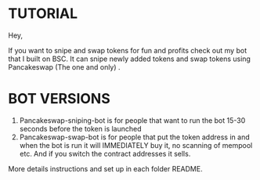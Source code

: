 # TUTORIAL

Hey,

If you want to snipe and swap tokens for fun and profits check out my bot that I built on BSC. It can snipe newly added tokens and swap tokens using Pancakeswap (The one and only) .


# BOT VERSIONS

1. Pancakeswap-sniping-bot is for people that want to run the bot 15-30 seconds before the token is launched
2. Pancakeswap-swap-bot is for people that put the token address in and when the bot is run it will IMMEDIATELY buy it, no scanning of mempool etc. And if you switch the contract addresses it sells.

More details instructions and set up in each folder README.
